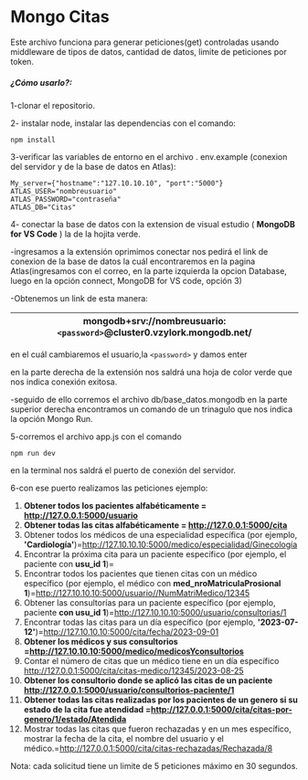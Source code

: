 # Mongo Citas

Este archivo funciona para generar peticiones(get) controladas usando middleware de tipos de datos, cantidad de datos, limite de peticiones por token.

##### ¿Cómo usarlo?:

1-clonar el repositorio.

2- instalar node, instalar las dependencias con el comando:

```
npm install
```

3-verificar las variables de entorno en el archivo . env.example (conexion del servidor y de la base de datos en Atlas):

```
My_server={"hostname":"127.10.10.10", "port":"5000"}
ATLAS_USER="nombreusuario"
ATLAS_PASSWORD="contraseña"
ATLAS_DB="Citas"
```

4- conectar la base de datos con la extension de visual estudio ( **MongoDB for VS Code** ) la de la hojita verde.

-ingresamos a la extensión oprimimos conectar nos pedirá el link de conexion de la base de datos la cuál encontraremos en la pagina Atlas(ingresamos con el correo, en la parte izquierda la opcion Database, luego en la opción connect, MongoDB for VS code, opción 3)

-Obtenemos un link de esta manera:

| mongodb+srv://nombreusuario:`<password>`@cluster0.vzylork.mongodb.net/ |
| ------------------------------------------------------------------------ |

en el cuál cambiaremos el usuario,la `<password>` y damos enter

en la parte derecha de la extensión nos saldrá una hoja de color verde que nos indica conexión exitosa.

-seguido de ello corremos el archivo db/base_datos.mongodb en la parte superior derecha encontramos un comando de un trinagulo que nos indica la opción Mongo Run.

5-corremos el archivo app.js con el comando

```
npm run dev
```

 en la terminal nos saldrá el puerto de conexión del servidor.

6-con ese puerto realizamos las peticiones ejemplo:

1. **Obtener todos los pacientes alfabéticamente = http://127.0.0.1:5000/usuario**
2. **Obtener todas las citas alfabéticamente = http://127.0.0.1:5000/cita**
3. Obtener todos los médicos de una especialidad específica (por ejemplo, **'Cardiología'**)=http://127.10.10.10:5000/medico/especialidad/Ginecología
4. Encontrar la próxima cita para un paciente específico (por ejemplo, el paciente con **usu_id 1**)=
5. Encontrar todos los pacientes que tienen citas con un médico específico (por ejemplo, el médico con **med_nroMatriculaProsional 1**)=http://127.10.10.10:5000/usuario//NumMatriMedico/12345
6. Obtener las consultorías para un paciente específico (por ejemplo, paciente **con usu_id 1**)=http://127.10.10.10:5000/usuario/consultorias/1
7. Encontrar todas las citas para un día específico (por ejemplo, **'2023-07-12'**)=http://127.10.10.10:5000/cita/fecha/2023-09-01
8. **Obtener los médicos y sus consultorios =http://127.10.10.10:5000/medico/medicosYconsultorios**
9. Contar el número de citas que un médico tiene en un día específico http://127.0.0.1:5000/cita/citas-medico/12345/2023-08-25
10. **Obtener los consultorio donde se aplicó las citas de un paciente http://127.0.0.1:5000/usuario/consultorios-paciente/1**
11. **Obtener todas las citas realizadas por los pacientes de un genero si su estado de la cita fue atendidad =http://127.0.0.1:5000/cita/citas-por-genero/1/estado/Atendida**
12. Mostrar todas las citas que fueron rechazadas y en un mes específico, mostrar la fecha de la cita, el nombre del usuario y el médico.=http://127.0.0.1:5000/cita/citas-rechazadas/Rechazada/8

Nota: cada solicitud tiene un limite de 5 peticiones máximo en 30 segundos.
